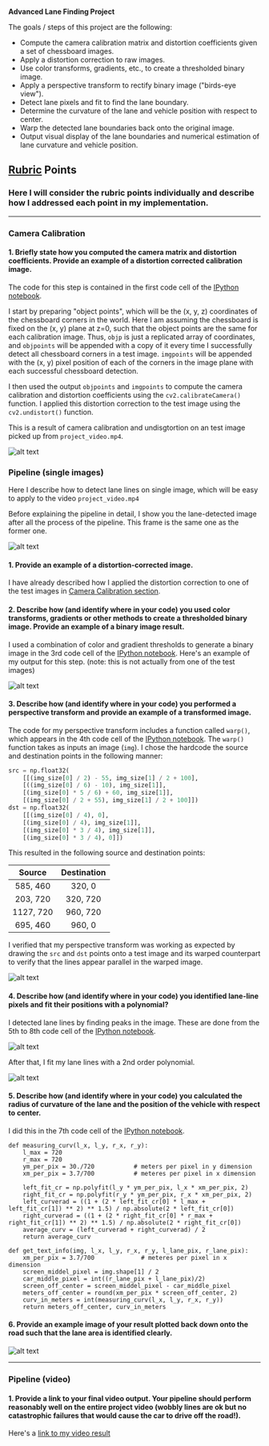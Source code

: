 **Advanced Lane Finding Project**

The goals / steps of this project are the following:

* Compute the camera calibration matrix and distortion coefficients given a set of chessboard images.
* Apply a distortion correction to raw images.
* Use color transforms, gradients, etc., to create a thresholded binary image.
* Apply a perspective transform to rectify binary image ("birds-eye view").
* Detect lane pixels and fit to find the lane boundary.
* Determine the curvature of the lane and vehicle position with respect to center.
* Warp the detected lane boundaries back onto the original image.
* Output visual display of the lane boundaries and numerical estimation of lane curvature and vehicle position.

[//]: # (Image References)

[image1]: ./output_images/calibration_undistortion.png "Undistorted"
[image2]: ./output_images/pipeline_image.png "Road Transformed"
[image3]: ./output_images/binary_image.png "Binary Example"
[image4]: ./output_images/warp_perspective.png "Warp Example"
[image5]: ./output_images/lane_pixels.png "Lane pixels"
[image6]: ./output_images/polyfit.png "Polyfit lane line"
[video1]: ./project_output.mp4 "Video"

## [Rubric](https://review.udacity.com/#!/rubrics/571/view) Points

### Here I will consider the rubric points individually and describe how I addressed each point in my implementation.  

---

### Camera Calibration

#### 1. Briefly state how you computed the camera matrix and distortion coefficients. Provide an example of a distortion corrected calibration image.

The code for this step is contained in the first code cell of the [IPython notebook](https://github.com/shiba24/udacity-sdnd/blob/master/CarND-Advanced-Lane-Lines-master/script.ipynb). 

I start by preparing "object points", which will be the (x, y, z) coordinates of the chessboard corners in the world. Here I am assuming the chessboard is fixed on the (x, y) plane at z=0, such that the object points are the same for each calibration image.  Thus, `objp` is just a replicated array of coordinates, and `objpoints` will be appended with a copy of it every time I successfully detect all chessboard corners in a test image.  `imgpoints` will be appended with the (x, y) pixel position of each of the corners in the image plane with each successful chessboard detection.  

I then used the output `objpoints` and `imgpoints` to compute the camera calibration and distortion coefficients using the `cv2.calibrateCamera()` function.  I applied this distortion correction to the test image using the `cv2.undistort()` function.

This is a result of camera calibration and undisgtortion on an test image picked up from ```project_video.mp4```.

![alt text][image1]

### Pipeline (single images)

Here I describe how to detect lane lines on single image, which will be easy to apply to the video ```project_video.mp4```

Before explaining the pipeline in detail, I show you the lane-detected image after all the process of the pipeline. This frame is the same one as the former one.

![alt text][image2]

#### 1. Provide an example of a distortion-corrected image.

I have already described how I applied the distortion correction to one of the test images in [Camera Calibration section](https://github.com/shiba24/udacity-sdnd/blob/master/CarND-Advanced-Lane-Lines-master/writeup_report.md#camera-calibration).


#### 2. Describe how (and identify where in your code) you used color transforms, gradients or other methods to create a thresholded binary image.  Provide an example of a binary image result.

I used a combination of color and gradient thresholds to generate a binary image in the 3rd code cell of the [IPython notebook](https://github.com/shiba24/udacity-sdnd/blob/master/CarND-Advanced-Lane-Lines-master/script.ipynb).  Here's an example of my output for this step.  (note: this is not actually from one of the test images)

![alt text][image3]

#### 3. Describe how (and identify where in your code) you performed a perspective transform and provide an example of a transformed image.

The code for my perspective transform includes a function called `warp()`, which appears in the 4th code cell of the [IPython notebook](https://github.com/shiba24/udacity-sdnd/blob/master/CarND-Advanced-Lane-Lines-master/script.ipynb).  The `warp()` function takes as inputs an image (`img`).  I chose the hardcode the source and destination points in the following manner:

```python
src = np.float32(
    [[(img_size[0] / 2) - 55, img_size[1] / 2 + 100],
    [((img_size[0] / 6) - 10), img_size[1]],
    [(img_size[0] * 5 / 6) + 60, img_size[1]],
    [(img_size[0] / 2 + 55), img_size[1] / 2 + 100]])
dst = np.float32(
    [[(img_size[0] / 4), 0],
    [(img_size[0] / 4), img_size[1]],
    [(img_size[0] * 3 / 4), img_size[1]],
    [(img_size[0] * 3 / 4), 0]])
```

This resulted in the following source and destination points:

| Source        | Destination   | 
|:-------------:|:-------------:| 
| 585, 460      | 320, 0        | 
| 203, 720      | 320, 720      |
| 1127, 720     | 960, 720      |
| 695, 460      | 960, 0        |

I verified that my perspective transform was working as expected by drawing the `src` and `dst` points onto a test image and its warped counterpart to verify that the lines appear parallel in the warped image.

![alt text][image4]

#### 4. Describe how (and identify where in your code) you identified lane-line pixels and fit their positions with a polynomial?

I detected lane lines by finding peaks in the image. These are done from the 5th to 8th code cell of the [IPython notebook](https://github.com/shiba24/udacity-sdnd/blob/master/CarND-Advanced-Lane-Lines-master/script.ipynb).

![alt text][image5]

After that, I fit my lane lines with a 2nd order polynomial. 

![alt text][image6]


#### 5. Describe how (and identify where in your code) you calculated the radius of curvature of the lane and the position of the vehicle with respect to center.

I did this in the 7th code cell of the [IPython notebook](https://github.com/shiba24/udacity-sdnd/blob/master/CarND-Advanced-Lane-Lines-master/script.ipynb).

```
def measuring_curv(l_x, l_y, r_x, r_y):
    l_max = 720
    r_max = 720
    ym_per_pix = 30./720           # meters per pixel in y dimension
    xm_per_pix = 3.7/700           # meteres per pixel in x dimension

    left_fit_cr = np.polyfit(l_y * ym_per_pix, l_x * xm_per_pix, 2)
    right_fit_cr = np.polyfit(r_y * ym_per_pix, r_x * xm_per_pix, 2)
    left_curverad = ((1 + (2 * left_fit_cr[0] * l_max + left_fit_cr[1]) ** 2) ** 1.5) / np.absolute(2 * left_fit_cr[0])
    right_curverad = ((1 + (2 * right_fit_cr[0] * r_max + right_fit_cr[1]) ** 2) ** 1.5) / np.absolute(2 * right_fit_cr[0])
    average_curv = (left_curverad + right_curverad) / 2
    return average_curv

def get_text_info(img, l_x, l_y, r_x, r_y, l_lane_pix, r_lane_pix):
    xm_per_pix = 3.7/700             # meteres per pixel in x dimension
    screen_middel_pixel = img.shape[1] / 2
    car_middle_pixel = int((r_lane_pix + l_lane_pix)/2)
    screen_off_center = screen_middel_pixel - car_middle_pixel
    meters_off_center = round(xm_per_pix * screen_off_center, 2)
    curv_in_meters = int(measuring_curv(l_x, l_y, r_x, r_y))
    return meters_off_center, curv_in_meters
```


#### 6. Provide an example image of your result plotted back down onto the road such that the lane area is identified clearly.


![alt text][image2]


---

### Pipeline (video)

#### 1. Provide a link to your final video output.  Your pipeline should perform reasonably well on the entire project video (wobbly lines are ok but no catastrophic failures that would cause the car to drive off the road!).

Here's a [link to my video result](./project_output.mp4)

